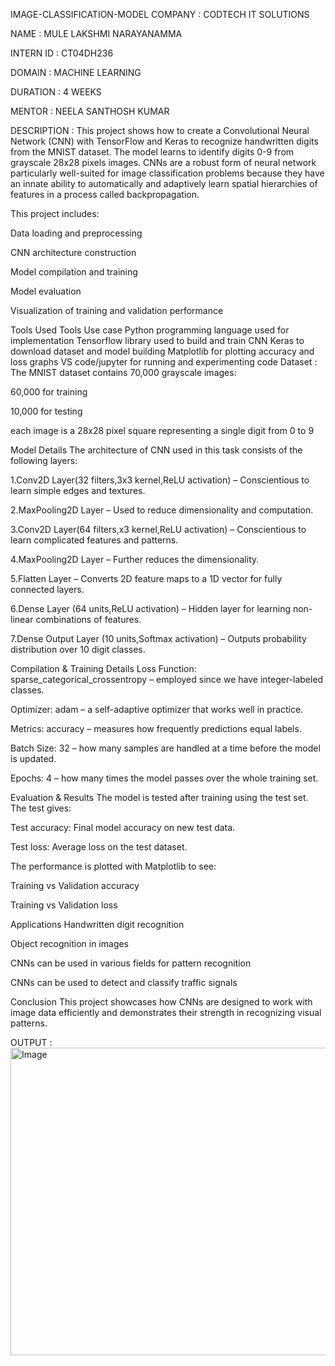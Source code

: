 IMAGE-CLASSIFICATION-MODEL 
COMPANY : CODTECH IT SOLUTIONS

NAME : MULE LAKSHMI NARAYANAMMA

INTERN ID : CT04DH236

DOMAIN : MACHINE LEARNING

DURATION : 4 WEEKS

MENTOR : NEELA SANTHOSH KUMAR

DESCRIPTION : This project shows how to create a Convolutional Neural Network (CNN) with TensorFlow and Keras to recognize handwritten digits from the MNIST dataset. The model learns to identify digits 0-9 from grayscale 28x28 pixels images. CNNs are a robust form of neural network particularly well-suited for image classification problems because they have an innate ability to automatically and adaptively learn spatial hierarchies of features in a process called backpropagation.

This project includes:

Data loading and preprocessing

CNN architecture construction

Model compilation and training

Model evaluation

Visualization of training and validation performance

Tools Used Tools Use case Python programming language used for implementation Tensorflow library used to build and train CNN Keras to download dataset and model building Matplotlib for plotting accuracy and loss graphs VS code/jupyter for running and experimenting code Dataset : The MNIST dataset contains 70,000 grayscale images:

60,000 for training

10,000 for testing

each image is a 28x28 pixel square representing a single digit from 0 to 9

Model Details The architecture of CNN used in this task consists of the following layers:

1.Conv2D Layer(32 filters,3x3 kernel,ReLU activation) – Conscientious to learn simple edges and textures.

2.MaxPooling2D Layer – Used to reduce dimensionality and computation.

3.Conv2D Layer(64 filters,x3 kernel,ReLU activation) – Conscientious to learn complicated features and patterns.

4.MaxPooling2D Layer – Further reduces the dimensionality.

5.Flatten Layer – Converts 2D feature maps to a 1D vector for fully connected layers.

6.Dense Layer (64 units,ReLU activation) – Hidden layer for learning non-linear combinations of features.

7.Dense Output Layer (10 units,Softmax activation) – Outputs probability distribution over 10 digit classes.

Compilation & Training Details Loss Function: sparse_categorical_crossentropy – employed since we have integer-labeled classes.

Optimizer: adam – a self-adaptive optimizer that works well in practice.

Metrics: accuracy – measures how frequently predictions equal labels.

Batch Size: 32 – how many samples are handled at a time before the model is updated.

Epochs: 4 – how many times the model passes over the whole training set.

Evaluation & Results The model is tested after training using the test set. The test gives:

Test accuracy: Final model accuracy on new test data.

Test loss: Average loss on the test dataset.

The performance is plotted with Matplotlib to see:

Training vs Validation accuracy

Training vs Validation loss

Applications Handwritten digit recognition

Object recognition in images

CNNs can be used in various fields for pattern recognition

CNNs can be used to detect and classify traffic signals

Conclusion This project showcases how CNNs are designed to work with image data efficiently and demonstrates their strength in recognizing visual patterns.

OUTPUT :
<img width="805" height="492" alt="Image" src="https://github.com/user-attachments/assets/c95cbeca-5a5a-47a6-ac0c-beb9c17db55e" />
